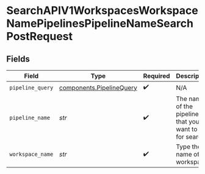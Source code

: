 # SearchAPIV1WorkspacesWorkspaceNamePipelinesPipelineNameSearchPostRequest


## Fields

| Field                                                                | Type                                                                 | Required                                                             | Description                                                          |
| -------------------------------------------------------------------- | -------------------------------------------------------------------- | -------------------------------------------------------------------- | -------------------------------------------------------------------- |
| `pipeline_query`                                                     | [components.PipelineQuery](../../models/components/pipelinequery.md) | :heavy_check_mark:                                                   | N/A                                                                  |
| `pipeline_name`                                                      | *str*                                                                | :heavy_check_mark:                                                   | The name of the pipeline that you want to use for search.            |
| `workspace_name`                                                     | *str*                                                                | :heavy_check_mark:                                                   | Type the name of the workspace.                                      |